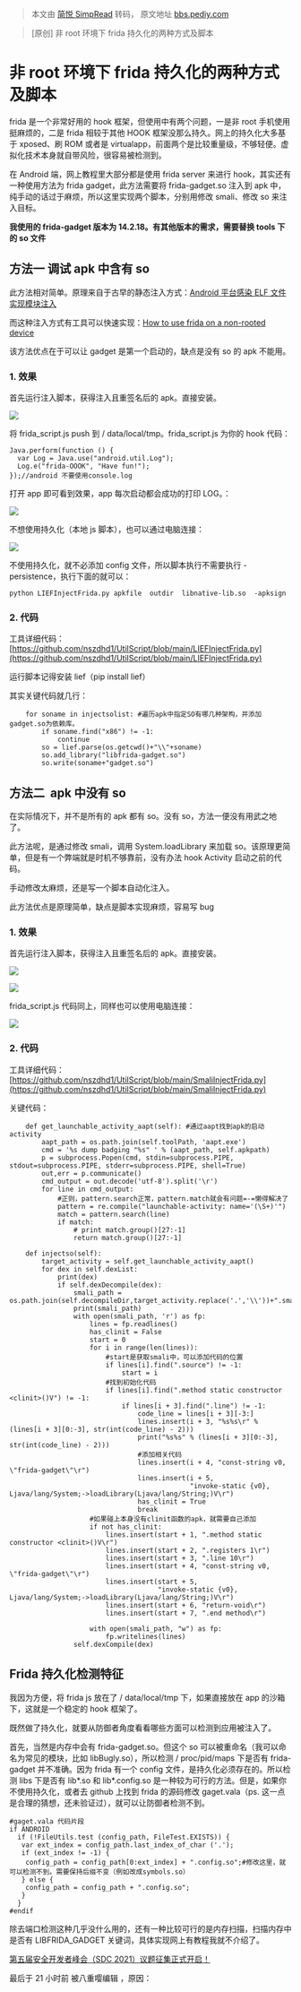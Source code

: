 > 本文由 [简悦 SimpRead](http://ksria.com/simpread/) 转码， 原文地址 [bbs.pediy.com](https://bbs.pediy.com/thread-268175.htm)

> [原创] 非 root 环境下 frida 持久化的两种方式及脚本

非 root 环境下 frida 持久化的两种方式及脚本
============================

frida 是一个非常好用的 hook 框架，但使用中有两个问题，一是非 root 手机使用挺麻烦的，二是 frida 相较于其他 HOOK 框架没那么持久。网上的持久化大多基于 xposed、刷 ROM 或者是 virtualapp，前面两个是比较重量级，不够轻便。虚拟化技术本身就自带风险，很容易被检测到。

在 Android 端，网上教程里大部分都是使用 frida server 来进行 hook，其实还有一种使用方法为 frida gadget，此方法需要将 frida-gadget.so 注入到 apk 中，纯手动的话过于麻烦，所以这里实现两个脚本，分别用修改 smali、修改 so 来注入目标。

**我使用的 frida-gadget 版本为 14.2.18。有其他版本的需求，需要替换 tools 下的 so 文件**

方法一 调试 apk 中含有 so
-----------------

此方法相对简单。原理来自于古早的静态注入方式：[Android 平台感染 ELF 文件实现模块注入](https://gslab.qq.com/portal.php?mod=view&aid=163)

而这种注入方式有工具可以快速实现：[How to use frida on a non-rooted device](https://lief.quarkslab.com//doc/latest/tutorials/09_frida_lief.html)

该方法优点在于可以让 gadget 是第一个启动的，缺点是没有 so 的 apk 不能用。

### 1. 效果

首先运行注入脚本，获得注入且重签名后的 apk。直接安装。

![](https://bbs.pediy.com/upload/attach/202106/833877_CJSKT5J5VVHZVBE.jpg)

将 frida_script.js push 到 / data/local/tmp。frida_script.js 为你的 hook 代码：

```
Java.perform(function () {
  var Log = Java.use("android.util.Log");
  Log.e("frida-OOOK", "Have fun!");
});//android 不要使用console.log

```

打开 app 即可看到效果，app 每次启动都会成功的打印 LOG。：

![](https://bbs.pediy.com/upload/attach/202106/833877_6YXBZW6TQQTGE7C.jpg)

不想使用持久化（本地 js 脚本），也可以通过电脑连接：

![](https://bbs.pediy.com/upload/attach/202106/833877_9372N368STPP4KK.jpg)  

不使用持久化，就不必添加 config 文件，所以脚本执行不需要执行 - persistence，执行下面的就可以：

```
python LIEFInjectFrida.py apkfile  outdir  libnative-lib.so  -apksign

```

### 2. 代码

工具详细代码：[https://github.com/nszdhd1/UtilScript/blob/main/LIEFInjectFrida.py](https://github.com/nszdhd1/UtilScript/blob/main/LIEFInjectFrida.py)

运行脚本记得安装 lief（pip install lief）

其实关键代码就几行：

```
    for soname in injectsolist: #遍历apk中指定SO有哪几种架构，并添加gadget.so为依赖库。
        if soname.find("x86") != -1:
            continue
        so = lief.parse(os.getcwd()+"\\"+soname)
        so.add_library("libfrida-gadget.so")
        so.write(soname+"gadget.so")

```

方法二  apk 中没有 so
---------------

在实际情况下，并不是所有的 apk 都有 so。没有 so，方法一便没有用武之地了。

此方法呢，是通过修改 smali，调用 System.loadLibrary 来加载 so。该原理更简单，但是有一个弊端就是时机不够靠前，没有办法 hook Activity 启动之前的代码。

手动修改太麻烦，还是写一个脚本自动化注入。

此方法优点是原理简单，缺点是脚本实现麻烦，容易写 bug

### 1. 效果

首先运行注入脚本，获得注入且重签名后的 apk。直接安装。

![](https://bbs.pediy.com/upload/attach/202106/833877_D2H5UCNVTSFNMQV.jpg)  
  

![](https://bbs.pediy.com/upload/attach/202106/833877_6NTJK4CGD4ZRRNS.jpg)

frida_script.js 代码同上，同样也可以使用电脑连接：

![](https://bbs.pediy.com/upload/attach/202106/833877_3BKCEWKWHR3TQZG.jpg)

### 2. 代码

工具详细代码：[https://github.com/nszdhd1/UtilScript/blob/main/SmaliInjectFrida.py](https://github.com/nszdhd1/UtilScript/blob/main/SmaliInjectFrida.py)

关键代码：

```
    def get_launchable_activity_aapt(self): #通过aapt找到apk的启动activity
        aapt_path = os.path.join(self.toolPath, 'aapt.exe')
        cmd = '%s dump badging "%s" ' % (aapt_path, self.apkpath)
        p = subprocess.Popen(cmd, stdin=subprocess.PIPE, stdout=subprocess.PIPE, stderr=subprocess.PIPE, shell=True)
        out,err = p.communicate()
        cmd_output = out.decode('utf-8').split('\r')
        for line in cmd_output:
            #正则，pattern.search正常，pattern.match就会有问题=-=懒得解决了
            pattern = re.compile("launchable-activity: name='(\S+)'")
            match = pattern.search(line)
            if match:
                # print match.group()[27:-1]
                return match.group()[27:-1]
           
    def injectso(self):
        target_activity = self.get_launchable_activity_aapt()
        for dex in self.dexList:
            print(dex)
            if self.dexDecompile(dex):
                smali_path = os.path.join(self.decompileDir,target_activity.replace('.','\\'))+".smali"
                print(smali_path)
                with open(smali_path, 'r') as fp:
                    lines = fp.readlines()
                    has_clinit = False
                    start = 0
                    for i in range(len(lines)):  
                        #start是获取smali中，可以添加代码的位置
                        if lines[i].find(".source") != -1:
                            start = i
                        #找到初始化代码
                        if lines[i].find(".method static constructor <clinit>()V") != -1:
                            if lines[i + 3].find(".line") != -1:
                                code_line = lines[i + 3][-3:]
                                lines.insert(i + 3, "%s%s\r" % (lines[i + 3][0:-3], str(int(code_line) - 2)))
                                print("%s%s" % (lines[i + 3][0:-3], str(int(code_line) - 2)))
                                #添加相关代码
                                lines.insert(i + 4, "const-string v0, \"frida-gadget\"\r")
                                lines.insert(i + 5,
                                             "invoke-static {v0}, Ljava/lang/System;->loadLibrary(Ljava/lang/String;)V\r")
                                has_clinit = True
                                break
                    #如果碰上本身没有clinit函数的apk，就需要自己添加
                    if not has_clinit:
                        lines.insert(start + 1, ".method static constructor <clinit>()V\r")
                        lines.insert(start + 2, ".registers 1\r")
                        lines.insert(start + 3, ".line 10\r")
                        lines.insert(start + 4, "const-string v0, \"frida-gadget\"\r")
                        lines.insert(start + 5,
                                     "invoke-static {v0}, Ljava/lang/System;->loadLibrary(Ljava/lang/String;)V\r")
                        lines.insert(start + 6, "return-void\r")
                        lines.insert(start + 7, ".end method\r")

                    with open(smali_path, "w") as fp:
                        fp.writelines(lines)
                self.dexCompile(dex)

```

Frida 持久化检测特征
-------------

我因为方便，将 frida js 放在了 / data/local/tmp 下，如果直接放在 app 的沙箱下，这就是一个稳定的 hook 框架了。

既然做了持久化，就要从防御者角度看看哪些方面可以检测到应用被注入了。

首先，当然是内存中会有 frida-gadget.so。但这个 so 可以被重命名（我可以命名为常见的模块，比如 libBugly.so），所以检测 / proc/pid/maps 下是否有 frida-gadget 并不准确。因为 frida 有一个 config 文件，是持久化必须存在的。所以检测 libs 下是否有 lib*.so 和 lib*.config.so 是一种较为可行的方法。但是，如果你不使用持久化，或者去 github 上找到 frida 的源码修改 gaget.vala（ps. 这一点是合理的猜想，还未验证过），就可以让防御者检测不到。

```
#gaget.vala 代码片段
if ANDROID
  if (!FileUtils.test (config_path, FileTest.EXISTS)) {
   var ext_index = config_path.last_index_of_char ('.');
   if (ext_index != -1) {
    config_path = config_path[0:ext_index] + ".config.so";#修改这里，就可以检测不到。需要保持后缀不变（例如改成symbols.so）
   } else {
    config_path = config_path + ".config.so";
   }
  }
#endif

```

除去端口检测这种几乎没什么用的，还有一种比较可行的是内存扫描，扫描内存中是否有 LIBFRIDA_GADGET 关键词，具体实现网上有教程我就不介绍了。

[第五届安全开发者峰会（SDC 2021）议题征集正式开启！](https://bbs.pediy.com/thread-266645.htm)

最后于 21 小时前 被八重嘤编辑 ，原因：